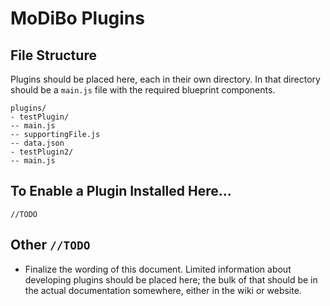# MoDiBo Plugins

## File Structure

Plugins should be placed here, each in their own directory. In that directory should be a `main.js` file with the required blueprint components.

```
plugins/
- testPlugin/
-- main.js
-- supportingFile.js
-- data.json
- testPlugin2/
-- main.js
```

## To Enable a Plugin Installed Here...

`//TODO`

## Other `//TODO`

- Finalize the wording of this document. Limited information about developing plugins should be placed here; the bulk of that should be in the actual documentation somewhere, either in the wiki or website.
